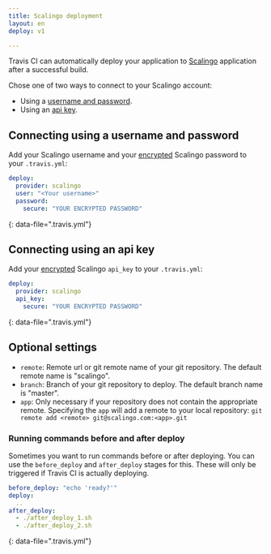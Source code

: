 ```yaml
---
title: Scalingo deployment
layout: en
deploy: v1

---
```




Travis CI can automatically deploy your application to
[Scalingo](https://scalingo.com/) application after a successful build.

Chose one of two ways to connect to your Scalingo account:

* Using a [username and password](/user/deployment/scalingo/#connecting-using-a-username-and-password).
* Using an [api key](/user/deployment/scalingo/#connecting-using-an-api-key).

<!-- I'm not 100% sure if you need to connect to scalingo manually using the cli
tool the first time -->

## Connecting using a username and password

Add your Scalingo username and your [encrypted](/user/encryption-keys/#usage)
Scalingo password to your `.travis.yml`:

```yaml
deploy:
  provider: scalingo
  user: "<Your username>"
  password:
    secure: "YOUR ENCRYPTED PASSWORD"
```
{: data-file=".travis.yml"}

## Connecting using an api key

Add your [encrypted](/user/encryption-keys/#usage)
Scalingo `api_key` to your `.travis.yml`:

```yaml
deploy:
  provider: scalingo
  api_key:
    secure: "YOUR ENCRYPTED PASSWORD"
```
{: data-file=".travis.yml"}

## Optional settings

* `remote`: Remote url or git remote name of your git repository. The default
  remote name is "scalingo".
* `branch`: Branch of your git repository to deploy. The default branch name is
  "master".
* `app`: Only necessary if your repository does not contain the appropriate
  remote. Specifying the `app` will add a remote to your local repository: `git
  remote add <remote> git@scalingo.com:<app>.git`

### Running commands before and after deploy

Sometimes you want to run commands before or after deploying. You can use
the `before_deploy` and `after_deploy` stages for this. These will only be
triggered if Travis CI is actually deploying.

```yaml
before_deploy: "echo 'ready?'"
deploy:
  ..
after_deploy:
  - ./after_deploy_1.sh
  - ./after_deploy_2.sh
```
{: data-file=".travis.yml"}
